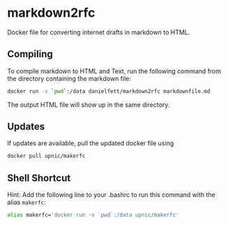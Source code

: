 # markdown2rfc
Docker file for converting internet drafts in markdown to HTML.

## Compiling
To compile markdown to HTML and Text, run the following command from the directory containing the markdown file:
```bash
docker run -v `pwd`:/data danielfett/markdown2rfc markdownfile.md
```
The output HTML file will show up in the same directory.

## Updates
If updates are available, pull the updated docker file using
```bash
docker pull upnic/makerfc
```

## Shell Shortcut
Hint: Add the following line to your .bashrc to run this command with the alias `makerfc`:
```bash
alias makerfc='docker run -v `pwd`:/data upnic/makerfc'
```
